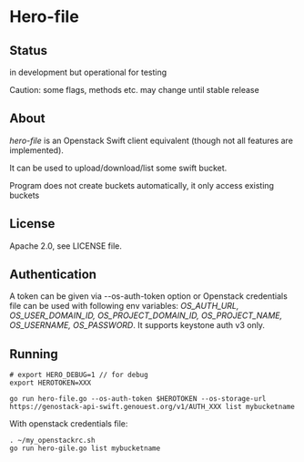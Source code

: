 # Hero-file

## Status

in development but operational for testing

Caution: some flags, methods etc. may change until stable release

## About

*hero-file* is an Openstack Swift client equivalent (though not all features are implemented).

It can be used to upload/download/list some swift bucket.

Program does not create buckets automatically, it only access existing buckets

## License

Apache 2.0, see LICENSE file.

## Authentication

A token can be given via --os-auth-token option or Openstack credentials file can be used with following env variables: *OS_AUTH_URL, OS_USER_DOMAIN_ID, OS_PROJECT_DOMAIN_ID, OS_PROJECT_NAME, OS_USERNAME, OS_PASSWORD*. It supports keystone auth v3 only.

## Running

    # export HERO_DEBUG=1 // for debug
    export HEROTOKEN=XXX
    
    go run hero-file.go --os-auth-token $HEROTOKEN --os-storage-url https://genostack-api-swift.genouest.org/v1/AUTH_XXX list mybucketname


With openstack credentials file:

    . ~/my_openstackrc.sh
    go run hero-gile.go list mybucketname

